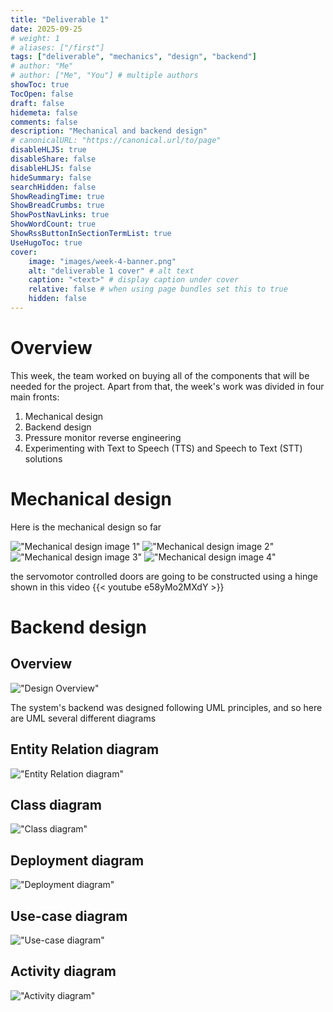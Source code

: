 ```yaml
---
title: "Deliverable 1"
date: 2025-09-25
# weight: 1
# aliases: ["/first"]
tags: ["deliverable", "mechanics", "design", "backend"]
# author: "Me"
# author: ["Me", "You"] # multiple authors
showToc: true
TocOpen: false
draft: false
hidemeta: false
comments: false
description: "Mechanical and backend design"
# canonicalURL: "https://canonical.url/to/page"
disableHLJS: true
disableShare: false
disableHLJS: false
hideSummary: false
searchHidden: false
ShowReadingTime: true
ShowBreadCrumbs: true
ShowPostNavLinks: true
ShowWordCount: true
ShowRssButtonInSectionTermList: true
UseHugoToc: true
cover:
    image: "images/week-4-banner.png"
    alt: "deliverable 1 cover" # alt text
    caption: "<text>" # display caption under cover
    relative: false # when using page bundles set this to true
    hidden: false
---
```


# Overview
This week, the team worked on buying all of the components that will be needed for the project.
Apart from that, the week's work was divided in four main fronts:
1. Mechanical design
2. Backend design
3. Pressure monitor reverse engineering
4. Experimenting with Text to Speech (TTS) and Speech to Text (STT) solutions

# Mechanical design
Here is the mechanical design so far 

!["Mechanical design image 1"](/images/design/mech-design-1.png)
!["Mechanical design image 2"](/images/design/mech-design-2.png)
!["Mechanical design image 3"](/images/design/mech-design-3.png)
!["Mechanical design image 4"](/images/design/mech-design-4.png)

the servomotor controlled doors are going to be constructed using a hinge shown in this video
{{< youtube e58yMo2MXdY >}}

# Backend design
## Overview
!["Design Overview"](/images/design/design-overview.jpeg)

The system's backend was designed following UML principles, and so here are UML several different diagrams

## Entity Relation diagram
!["Entity Relation diagram"](/images/design/entity-relation.jpg)


## Class diagram
!["Class diagram"](/images/design/class.jpg)

## Deployment diagram
!["Deployment diagram"](/images/design/deployment.jpg)

## Use-case diagram
!["Use-case diagram"](/images/design/use-case.jpg)

## Activity diagram
!["Activity diagram"](/images/design/activity.jpg)

